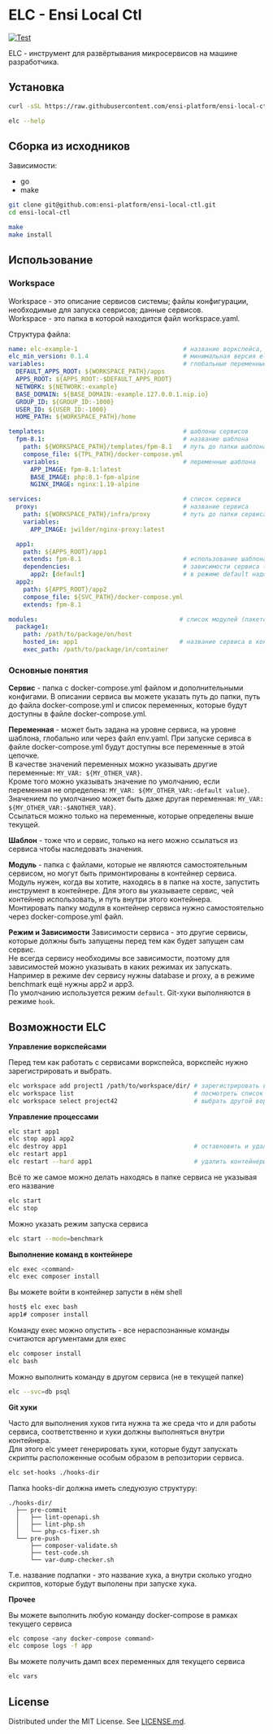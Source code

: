 #  ELC - Ensi Local Ctl

[![Test](https://github.com/ensi-platform/ensi-local-ctl/actions/workflows/test.yml/badge.svg)](https://github.com/ensi-platform/ensi-local-ctl/actions/workflows/test.yml)

ELC - инструмент для развёртывания микросервисов на машине разработчика.

## Установка

```bash
curl -sSL https://raw.githubusercontent.com/ensi-platform/ensi-local-ctl/master/get.sh | sudo bash

elc --help
```

## Сборка из исходников

Зависимости:
- go
- make

```bash
git clone git@github.com:ensi-platform/ensi-local-ctl.git
cd ensi-local-ctl

make
make install
```

## Использование

### Workspace

Workspace - это описание сервисов системы; файлы конфигурации, необходимые для запуска севрисов; данные сервисов.  
Workspace - это папка в которой находится файл workspace.yaml. 

Структура файла:

```yaml
name: elc-example-1                             # название воркспейса, используется для генерации названий контейнеров/доменов
elc_min_version: 0.1.4                          # минимальная версия elc необхоимая для запуска этого воркспейса
variables:                                      # глобальные переменные
  DEFAULT_APPS_ROOT: ${WORKSPACE_PATH}/apps
  APPS_ROOT: ${APPS_ROOT:-$DEFAULT_APPS_ROOT}
  NETWORK: ${NETWORK:-example}
  BASE_DOMAIN: ${BASE_DOMAIN:-example.127.0.0.1.nip.io}
  GROUP_ID: ${GROUP_ID:-1000}
  USER_ID: ${USER_ID:-1000}
  HOME_PATH: ${WORKSPACE_PATH}/home

templates:                                      # шаблоны сервисов
  fpm-8.1:                                      # название шаблона
    path: ${WORKSPACE_PATH}/templates/fpm-8.1   # путь до папки шаблона
    compose_file: ${TPL_PATH}/docker-compose.yml
    variables:                                  # переменные шаблона
      APP_IMAGE: fpm-8.1:latest
      BASE_IMAGE: php:8.1-fpm-alpine
      NGINX_IMAGE: nginx:1.19-alpine

services:                                       # список сервисв
  proxy:                                        # название сервиса
    path: ${WORKSPACE_PATH}/infra/proxy         # путь до папки сервиса (корень git репозитория)
    variables:
      APP_IMAGE: jwilder/nginx-proxy:latest

  app1:
    path: ${APPS_ROOT}/app1
    extends: fpm-8.1                            # использование шаблона
    dependencies:                               # зависимости сервиса (другие сервисы, которые надо запустить)
      app2: [default]                           # в режиме default надо запустить сервис app2
  app2:
    path: ${APPS_ROOT}/app2
    compose_file: ${SVC_PATH}/docker-compose.yml
    extends: fpm-8.1

modules:                                       # список модулей (пакетов, которые сами не могут быть запущены)
  package1:
    path: /path/to/package/on/host
    hosted_in: app1                            # название сервиса в контейнере которого надо выполнять команды для работы с пакетом
    exec_path: /path/to/package/in/container
```

### Основные понятия

**Сервис** - папка с docker-compose.yml файлом и дополнительными конфигами. В описании сервиса вы можете указать путь до папки,
путь до файла docker-compose.yml и список переменных, которые будут доступны в файле docker-compose.yml.

**Переменная** - может быть задана на уровне сервиса, на уровне шаблона, глобально или через файл env.yaml. При запуске серивса в файле docker-compose.yml
будут доступны все переменные в этой цепочке.  
В качестве значений переменных можно указывать другие переменные: `MY_VAR: ${MY_OTHER_VAR}`.  
Кроме того можно указывать значение по умолчанию, если переменная не определена: `MY_VAR: ${MY_OTHER_VAR:-default value}`.  
Значением по умолчанию может быть даже другая переменная: `MY_VAR: ${MY_OTHER_VAR:-$ANOTHER_VAR}`.  
Ссылаться можно только на переменные, которые определены выше текущей.

**Шаблон** - тоже что и сервис, только на него можно ссылаться из сервиса чтобы наследовать значения.

**Модуль** - папка с файлами, которые не являются самостоятельным сервисом, но могут быть примонтированы в контейнер сервиса.
Модуль нужен, когда вы хотите, находясь в в папке на хосте, запустить инструмент в контейнере. Для этого вы указываете сервис, чей контейнер использовать,
и путь внутри этого контейнера.  
Монтировать папку модуля в контейнер сервиса нужно самостоятельно через docker-compose.yml файл.

**Режим и Зависимости**
Зависимости сервиса - это другие сервисы, которые должны быть запущены перед тем как будет запущен сам сервис.  
Не всегда сервису необходимы все зависимости, поэтому для зависимостей можно указывать в каких режимах их запускать.  
Например в режиме dev сервису нужны database и proxy, а в режиме benchmark ещё нужны app2 и app3.  
По умолчанию используется режим `default`. Git-хуки выполняются в режиме `hook`.

## Возможности ELC

**Управление воркспейсами**

Перед тем как работать с сервисами воркспейса, воркспейс нужно зарегистрировать и выбрать.

```bash
elc workspace add project1 /path/to/workspace/dir/ # зарегистрировать воркспейс, если он первый, то он сразу выберется
elc workspace list                                 # посмотреть список зарегистрированных воркспейсов
elc workspace select project42                     # выбрать другой вореспейс
```

**Управление процессами**

```bash
elc start app1
elc stop app1 app2
elc destroy app1                                   # оставновить и удалить контейнеры сервиса
elc restart app1
elc restart --hard app1                            # удалить контейнеры сервиса и создать снова
```

Всё то же самое можно делать находясь в папке сервиса не указывая его название
```bash
elc start
elc stop
```

Можно указать режим запуска сервиса
```bash
elc start --mode=benchmark
```

**Выполнение команд в контейнере**

```bash
elc exec <command>
elc exec composer install
```

Вы можете войти в контейнер запусти в нём shell
```bash
host$ elc exec bash
app1# composer install
```

Команду exec можно опустить - все нераспознанные команды считаются аргументами для exec
```bash
elc composer install
elc bash
```

Можно выполнить команду в другом сервиса (не в текущей папке)
```bash
elc --svc=db psql
```

**Git хуки**

Часто для выполнения хуков гита нужна та же среда что и для работы сервиса, соответственно и хуки должны выполняться внутри контейнера.  
Для этого elc умеет генерировать хуки, которые будут запускать скрипты расположенные особым образом в репозитории сервиса.

```bash
elc set-hooks ./hooks-dir
```

Папка hooks-dir должна иметь следуюзую структуру:
```
./hooks-dir/
  ├── pre-commit
  │   ├── lint-openapi.sh
  │   ├── lint-php.sh
  │   └── php-cs-fixer.sh
  └── pre-push
      ├── composer-validate.sh
      ├── test-code.sh
      └── var-dump-checker.sh
```
Т.е. название подпапки - это название хука, а внутри сколько угодно скриптов, которые будут выполены при запуске хука. 

**Прочее**

Вы можете выполнить любую команду docker-compose в рамках текущего сервиса
```bash
elc compose <any docker-compose command>
elc compose logs -f app
```

Вы можете получить дамп всех переменных для текущего сервиса
```bash
elc vars
```

## License

Distributed under the MIT License. See [LICENSE.md](LICENSE.md).